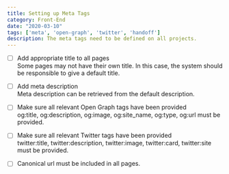 ```yaml
---
title: Setting up Meta Tags
category: Front-End
date: "2020-03-10"
tags: ['meta', 'open-graph', 'twitter', 'handoff']
description: The meta tags need to be defined on all projects.
---
```


- [ ] Add appropriate title to all pages  
Some pages may not have their own title. In this case, the system should be responsible to give a default title. 

- [ ] Add meta description  
Meta description can be retrieved from the default description.

- [ ] Make sure all relevant Open Graph tags have been provided  
og:title, og:description, og:image, og:site_name, og:type, og:url must be provided. 

- [ ] Make sure all relevant Twitter tags have been provided  
twitter:title, twitter:description, twitter:image, twitter:card, twitter:site must be provided.  

- [ ] Canonical url must be included in all pages.

